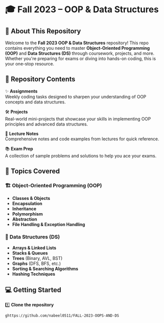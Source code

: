 # 🎓 Fall 2023 – OOP & Data Structures  

## 📘 About This Repository  
Welcome to the **Fall 2023 OOP & Data Structures** repository! This repo contains everything you need to master **Object-Oriented Programming (OOP)** and **Data Structures (DS)** through coursework, projects, and more. Whether you're preparing for exams or diving into hands-on coding, this is your one-stop resource.  

## 📂 Repository Contents  
✨ **Assignments**  
Weekly coding tasks designed to sharpen your understanding of OOP concepts and data structures.

🛠️ **Projects**  
Real-world mini-projects that showcase your skills in implementing OOP principles and advanced data structures.

📝 **Lecture Notes**  
Comprehensive notes and code examples from lectures for quick reference.

📚 **Exam Prep**  
A collection of sample problems and solutions to help you ace your exams.

## 🚀 Topics Covered  

### 🏗️ **Object-Oriented Programming (OOP)**
- **Classes & Objects**  
- **Encapsulation**  
- **Inheritance**  
- **Polymorphism**  
- **Abstraction**  
- **File Handling & Exception Handling**

### 🔢 **Data Structures (DS)**
- **Arrays & Linked Lists**  
- **Stacks & Queues**  
- **Trees** (Binary, AVL, BST)  
- **Graphs** (DFS, BFS, etc.)  
- **Sorting & Searching Algorithms**  
- **Hashing Techniques**

## 💻 Getting Started  

1️⃣ **Clone the repository**  
   ```bash
   ghttps://github.com/nabeel0511/FALL-2023-OOPS-AND-DS
